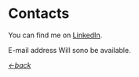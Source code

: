 # Contacts

You can find me on [LinkedIn](https://www.linkedin.com/in/valerio-trenta/).

E-mail address Will sono be available.


[_<-back_](https://valgh.github.io)
